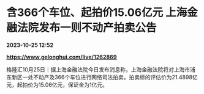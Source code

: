 # 含366个车位、起拍价15.06亿元 上海金融法院发布一则不动产拍卖公告

**2023-10-25 12:52**

**https://www.gelonghui.com/live/1262869**

格隆汇10月25日｜据上海金融法院今日发布消息称，上海金融法院将对上海市浦东新区一处不动产及366个车位进行网络司法拍卖，拍卖标的评估价为21.4898亿元，起拍价为15.06亿元，保证金为1亿元。